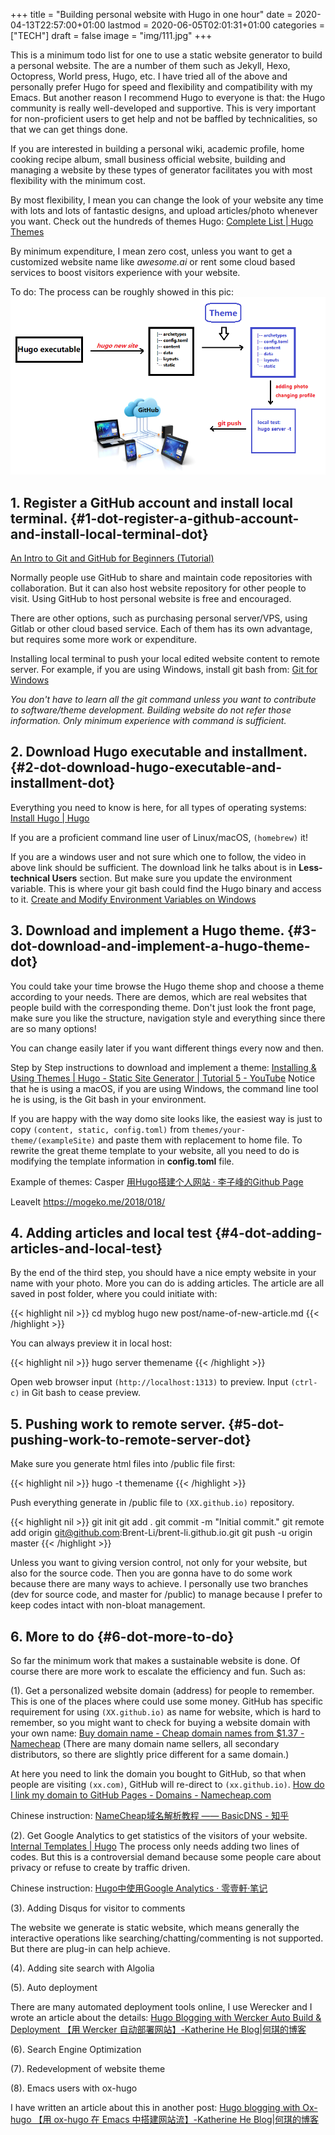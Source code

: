 +++
title = "Building personal website with Hugo in one hour"
date = 2020-04-13T22:57:00+01:00
lastmod = 2020-06-05T02:01:31+01:00
categories = ["TECH"]
draft = false
image = "img/111.jpg"
+++

This is a minimum todo list for one to use a static website generator to build a
personal website. The are a number of them such as Jekyll, Hexo, Octopress, World press,
Hugo, etc. I have tried all of the above and personally prefer Hugo for speed and
flexibility and compatibility with my Emacs. But another reason I recommend Hugo
to everyone is that: the Hugo community is really well-developed and supportive.
This is very important for non-proficient users to get help and not be baffled
by technicalities, so that we can get things done.

If you are interested in building a personal wiki, academic profile, home
cooking recipe album, small business official website, building and managing a
website by these types of generator facilitates you with most flexibility with the
minimum cost.

By most flexibility, I mean you can change the look of your website any time
with lots and lots of fantastic designs, and upload articles/photo whenever you want.
Check out the hundreds of themes Hugo:
[Complete List | Hugo Themes](https://themes.gohugo.io/)

By minimum expenditure, I mean zero cost, unless you want to get a customized
website name like _awesome.ai_ or rent some cloud based services to boost
visitors experience with your website.

To do:
The process can be roughly showed in this pic:
![](/img/hugo.png)


## 1. Register a GitHub account and install local terminal. {#1-dot-register-a-github-account-and-install-local-terminal-dot}

[An Intro to Git and GitHub for Beginners (Tutorial)](https://product.hubspot.com/blog/git-and-github-tutorial-for-beginners)

Normally people use GitHub to share and maintain code repositories with
collaboration. But it can also host website repository for other people to visit. Using GitHub to
host personal website is free and encouraged.

There are other options, such as purchasing personal server/VPS, using Gitlab or
other cloud based service. Each of them has its own advantage, but requires some more work or expenditure.

Installing local terminal to push your local edited website content to remote
server. For example, if you are using Windows, install git bash from: [Git for Windows](https://gitforwindows.org/)

_You don't have to learn all the git command unless you want to contribute to software/theme development. Building website do not refer those information. Only minimum
experience with command is sufficient._


## 2. Download Hugo executable and installment. {#2-dot-download-hugo-executable-and-installment-dot}

Everything you need to know is here, for all types of operating systems:
[Install Hugo | Hugo](https://gohugo.io/getting-started/installing/)

If you are a proficient command line user of Linux/macOS, `(homebrew)` it!

If you are a windows user and not sure which one to follow, the video in above
link should be sufficient. The download link he talks about is in **Less-technical Users** section. But make sure you update the environment variable. This
is where your git bash could find the Hugo binary and access to it.
[Create and Modify Environment Variables on Windows](https://docs.oracle.com/en/database/oracle/r-enterprise/1.5.1/oread/creating-and-modifying-environment-variables-on-windows.html#GUID-DD6F9982-60D5-48F6-8270-A27EC53807D0)


## 3. Download and implement a Hugo theme. {#3-dot-download-and-implement-a-hugo-theme-dot}

You could take your time browse the Hugo theme shop and choose a theme according
to your needs. There are demos, which are real websites that people build with the
corresponding theme. Don't just look the front page, make sure you like the
structure, navigation style and everything since there are so many options!

You can change easily later if you want different things every now and then.

Step by Step instructions to download and implement a theme:
[Installing & Using Themes | Hugo - Static Site Generator | Tutorial 5 - YouTube](https://www.youtube.com/watch?v=L34JL%5F3Jkyc)
Notice that he is using a macOS, if you are using Windows, the command line tool
he is using, is the Git bash in your environment.

If you are happy with the way domo site looks like, the easiest way is just to copy `(content, static,
config.toml)` from `themes/your-theme/(exampleSite)` and paste them with replacement to
home file. To rewrite the great theme template to your website, all you need to do is modifying
the template information in **config.toml** file.

Example of themes:
Casper [用Hugo搭建个人网站 · 李子峰的Github Page](https://brent-li.github.io/post/build-personal-site-with-hugo/)

LeaveIt <https://mogeko.me/2018/018/>


## 4. Adding articles and local test {#4-dot-adding-articles-and-local-test}

By the end of the third step, you should have a nice empty website in your name
with your photo. More you can do is adding articles. The article are all saved
in post folder, where you could initiate with:

{{< highlight nil >}}
cd myblog
hugo new post/name-of-new-article.md
{{< /highlight >}}

You can always preview it in local host:

{{< highlight nil >}}
hugo server themename
{{< /highlight >}}

Open web browser input `(http://localhost:1313)` to preview. Input `(ctrl-c)` in
Git bash to cease preview.


## 5. Pushing work to remote server. {#5-dot-pushing-work-to-remote-server-dot}

Make sure you generate html files into /public file first:

{{< highlight nil >}}
hugo -t themename
{{< /highlight >}}

Push everything generate in /public file to `(XX.github.io)` repository.

{{< highlight nil >}}
git init
git add .
git commit -m "Initial commit."
git remote add origin git@github.com:Brent-Li/brent-li.github.io.git
git push -u origin master
{{< /highlight >}}

Unless you want to giving version control, not only for your website, but also for the
source code. Then you are gonna have to do some work because there are many ways
to achieve. I personally use two branches (dev for source code, and master for
/public) to manage because I prefer to keep codes intact with non-bloat management.


## 6. More to do {#6-dot-more-to-do}

So far the minimum work that makes a sustainable website is done. Of course
there are more work to escalate the efficiency and fun. Such as:

(1). Get a personalized website domain (address) for people to remember.
This is one of the places where could use some money. GitHub has specific
requirement for using `(XX.github.io)` as name for website, which is hard to
remember, so you might want to check for buying a website domain with your own name:
[Buy domain name - Cheap domain names from $1.37 - Namecheap](https://www.namecheap.com/)
(There are many domain name sellers, all secondary distributors, so there are
slightly price different for a same domain.)

At here you need to link the domain you bought to GitHub, so that when people
are visiting `(xx.com)`, GitHub will re-direct to `(xx.github.io)`.
[How do I link my domain to GitHub Pages - Domains - Namecheap.com](https://www.namecheap.com/support/knowledgebase/article.aspx/9645/2208/how-do-i-link-my-domain-to-github-pages)

Chinese instruction:
[NameCheap域名解析教程 —— BasicDNS - 知乎](https://zhuanlan.zhihu.com/p/33261777)

(2). Get Google Analytics to get statistics of the visitors of your website.
[Internal Templates | Hugo](https://gohugo.io/templates/internal/)
The process only needs adding two lines of codes. But this is a controversial demand because some people care about privacy or refuse
to create by traffic driven.

Chinese instruction:
[Hugo中使用Google Analytics · 零壹軒·笔记](https://note.qidong.name/2017/07/05/google-analytics-in-hugo/)

(3). Adding Disqus for visitor to comments

The website we generate is static website, which means generally the interactive
operations like searching/chatting/commenting is not supported. But there are
plug-in can help achieve.

(4). Adding site search with Algolia

(5). Auto deployment

There are many automated deployment tools online, I use Werecker and I wrote an
article about the details:
[Hugo Blogging with Wercker Auto Build & Deployment 【用 Wercker 自动部署网站】-Katherine He Blog|何琪的博客](http://localhost:1313/post/hugo-blogging-with-wercker-auto-build-deployment/)

(6). Search Engine Optimization

(7). Redevelopment of website theme

(8). Emacs users with ox-hugo

I have written an article about this in another post:
[Hugo blogging with Ox-hugo 【用 ox-hugo 在 Emacs 中搭建网站流】-Katherine He Blog|何琪的博客](https://sheishe.xyz/post/hugo-blogging-with-ox-hugo/)
